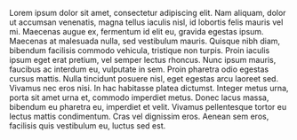 Lorem ipsum dolor sit amet, consectetur adipiscing elit. Nam aliquam, dolor ut
accumsan venenatis, magna tellus iaculis nisl, id lobortis felis mauris vel mi.
Maecenas augue ex, fermentum id elit eu, gravida egestas ipsum. Maecenas at
malesuada nulla, sed vestibulum mauris. Quisque nibh diam, bibendum facilisis
commodo vehicula, tristique non turpis. Proin iaculis ipsum eget erat pretium,
vel semper lectus rhoncus. Nunc ipsum mauris, faucibus ac interdum eu, vulputate
in sem. Proin pharetra odio egestas cursus mattis. Nulla tincidunt posuere nisl,
eget egestas arcu laoreet sed. Vivamus nec eros nisi. In hac habitasse platea
dictumst. Integer metus urna, porta sit amet urna et, commodo imperdiet metus.
Donec lacus massa, bibendum eu pharetra eu, imperdiet et velit. Vivamus
pellentesque tortor eu lectus mattis condimentum. Cras vel dignissim eros.
Aenean sem eros, facilisis quis vestibulum eu, luctus sed est.

